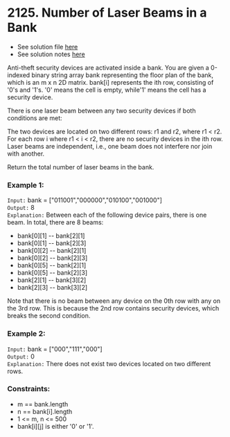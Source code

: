 # 2125. Number of Laser Beams in a Bank

- See solution file [here](./solution.cpp)
- See solution notes [here](./2125.%20Number%20of%20Lasers%20Beams%20in%20a%20Bank.pdf)

Anti-theft security devices are activated inside a bank. You are given a 0-indexed binary
string array bank representing the floor plan of the bank, which is an m x n 2D matrix.
bank[i] represents the ith row, consisting of '0's and '1's. '0' means the cell is empty,
while'1' means the cell has a security device.

There is one laser beam between any two security devices if both conditions are met:

The two devices are located on two different rows: r1 and r2, where r1 < r2.
For each row i where r1 < i < r2, there are no security devices in the ith row.
Laser beams are independent, i.e., one beam does not interfere nor join with another.

Return the total number of laser beams in the bank.

### Example 1:

`Input:` bank = ["011001","000000","010100","001000"]  
`Output:` 8  
`Explanation:` Between each of the following device pairs, there is one beam. In total, there are 8 beams:  
 * bank[0][1] -- bank[2][1]
 * bank[0][1] -- bank[2][3]
 * bank[0][2] -- bank[2][1]
 * bank[0][2] -- bank[2][3]
 * bank[0][5] -- bank[2][1]
 * bank[0][5] -- bank[2][3]
 * bank[2][1] -- bank[3][2]
 * bank[2][3] -- bank[3][2]

Note that there is no beam between any device on the 0th row with any on the 3rd row.
This is because the 2nd row contains security devices, which breaks the second condition.

### Example 2:

`Input:` bank = ["000","111","000"]  
`Output:` 0  
`Explanation:` There does not exist two devices located on two different rows.  
 

### Constraints:

- m == bank.length
- n == bank[i].length
- 1 <= m, n <= 500
- bank[i][j] is either '0' or '1'.